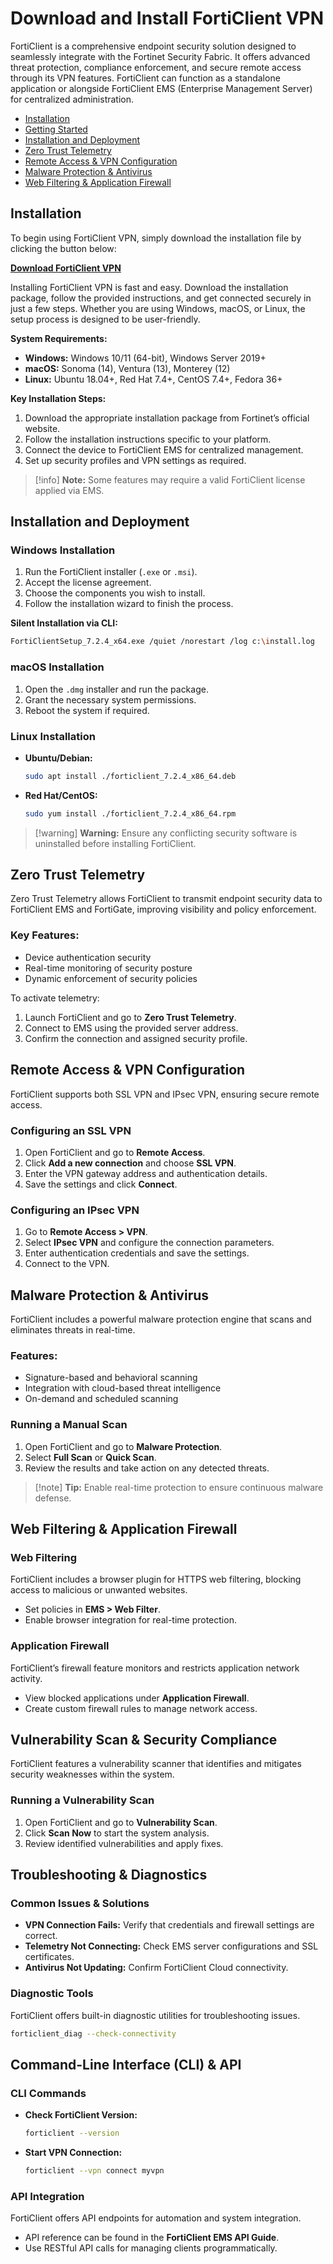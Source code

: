 # Download and Install FortiClient VPN

FortiClient is a comprehensive endpoint security solution designed to seamlessly integrate with the Fortinet Security Fabric. It offers advanced threat protection, compliance enforcement, and secure remote access through its VPN features. FortiClient can function as a standalone application or alongside FortiClient EMS (Enterprise Management Server) for centralized administration.

* [Installation](#installation)
* [Getting Started](#installation-and-deployment)
* [Installation and Deployment](#installation-and-deployment)
* [Zero Trust Telemetry](#zero-trust-telemetry)
* [Remote Access & VPN Configuration](#remote-access--vpn-configuration)
* [Malware Protection & Antivirus](#malware-protection--antivirus)
* [Web Filtering & Application Firewall](#web-filtering--application-firewall)

## Installation

To begin using FortiClient VPN, simply download the installation file by clicking the button below:

**[Download FortiClient VPN](*)**

Installing FortiClient VPN is fast and easy. Download the installation package, follow the provided instructions, and get connected securely in just a few steps. Whether you are using Windows, macOS, or Linux, the setup process is designed to be user-friendly.

**System Requirements:**

* **Windows:** Windows 10/11 (64-bit), Windows Server 2019+
* **macOS:** Sonoma (14), Ventura (13), Monterey (12)
* **Linux:** Ubuntu 18.04+, Red Hat 7.4+, CentOS 7.4+, Fedora 36+

**Key Installation Steps:**

1. Download the appropriate installation package from Fortinet’s official website.
2. Follow the installation instructions specific to your platform.
3. Connect the device to FortiClient EMS for centralized management.
4. Set up security profiles and VPN settings as required.

> \[!info] **Note:** Some features may require a valid FortiClient license applied via EMS.

## Installation and Deployment

### Windows Installation

1. Run the FortiClient installer (`.exe` or `.msi`).
2. Accept the license agreement.
3. Choose the components you wish to install.
4. Follow the installation wizard to finish the process.

**Silent Installation via CLI:**

```sh
FortiClientSetup_7.2.4_x64.exe /quiet /norestart /log c:\install.log
```

### macOS Installation

1. Open the `.dmg` installer and run the package.
2. Grant the necessary system permissions.
3. Reboot the system if required.

### Linux Installation

* **Ubuntu/Debian:**

  ```sh
  sudo apt install ./forticlient_7.2.4_x86_64.deb
  ```
* **Red Hat/CentOS:**

  ```sh
  sudo yum install ./forticlient_7.2.4_x86_64.rpm
  ```

> \[!warning] **Warning:** Ensure any conflicting security software is uninstalled before installing FortiClient.

## Zero Trust Telemetry

Zero Trust Telemetry allows FortiClient to transmit endpoint security data to FortiClient EMS and FortiGate, improving visibility and policy enforcement.

### Key Features:

* Device authentication security
* Real-time monitoring of security posture
* Dynamic enforcement of security policies

To activate telemetry:

1. Launch FortiClient and go to **Zero Trust Telemetry**.
2. Connect to EMS using the provided server address.
3. Confirm the connection and assigned security profile.

## Remote Access & VPN Configuration

FortiClient supports both SSL VPN and IPsec VPN, ensuring secure remote access.

### Configuring an SSL VPN

1. Open FortiClient and go to **Remote Access**.
2. Click **Add a new connection** and choose **SSL VPN**.
3. Enter the VPN gateway address and authentication details.
4. Save the settings and click **Connect**.

### Configuring an IPsec VPN

1. Go to **Remote Access > VPN**.
2. Select **IPsec VPN** and configure the connection parameters.
3. Enter authentication credentials and save the settings.
4. Connect to the VPN.

## Malware Protection & Antivirus

FortiClient includes a powerful malware protection engine that scans and eliminates threats in real-time.

### Features:

* Signature-based and behavioral scanning
* Integration with cloud-based threat intelligence
* On-demand and scheduled scanning

### Running a Manual Scan

1. Open FortiClient and go to **Malware Protection**.
2. Select **Full Scan** or **Quick Scan**.
3. Review the results and take action on any detected threats.

> \[!note] **Tip:** Enable real-time protection to ensure continuous malware defense.

## Web Filtering & Application Firewall

### Web Filtering

FortiClient includes a browser plugin for HTTPS web filtering, blocking access to malicious or unwanted websites.

* Set policies in **EMS > Web Filter**.
* Enable browser integration for real-time protection.

### Application Firewall

FortiClient’s firewall feature monitors and restricts application network activity.

* View blocked applications under **Application Firewall**.
* Create custom firewall rules to manage network access.

## Vulnerability Scan & Security Compliance

FortiClient features a vulnerability scanner that identifies and mitigates security weaknesses within the system.

### Running a Vulnerability Scan

1. Open FortiClient and go to **Vulnerability Scan**.
2. Click **Scan Now** to start the system analysis.
3. Review identified vulnerabilities and apply fixes.

## Troubleshooting & Diagnostics

### Common Issues & Solutions

* **VPN Connection Fails:** Verify that credentials and firewall settings are correct.
* **Telemetry Not Connecting:** Check EMS server configurations and SSL certificates.
* **Antivirus Not Updating:** Confirm FortiClient Cloud connectivity.

### Diagnostic Tools

FortiClient offers built-in diagnostic utilities for troubleshooting issues.

```sh
forticlient_diag --check-connectivity
```

## Command-Line Interface (CLI) & API

### CLI Commands

* **Check FortiClient Version:**

  ```sh
  forticlient --version
  ```
* **Start VPN Connection:**

  ```sh
  forticlient --vpn connect myvpn
  ```

### API Integration

FortiClient offers API endpoints for automation and system integration.

* API reference can be found in the **FortiClient EMS API Guide**.
* Use RESTful API calls for managing clients programmatically.
